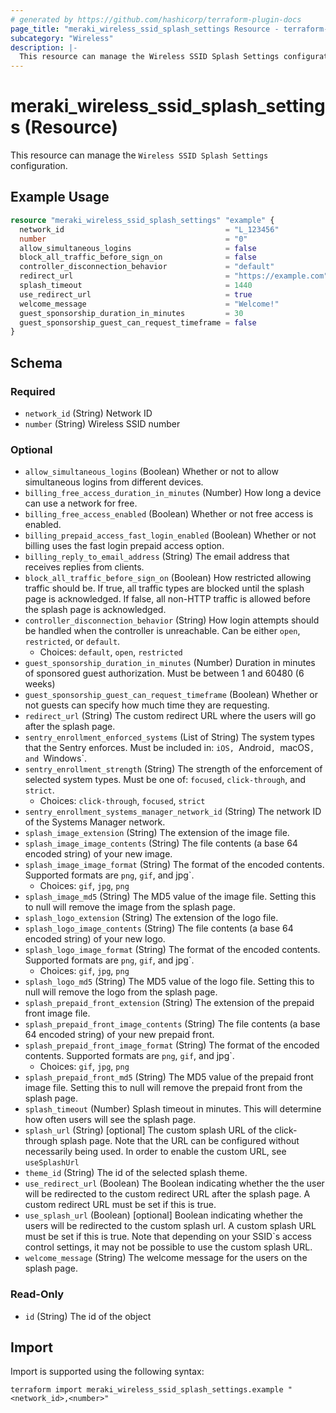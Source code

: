 ```yaml
---
# generated by https://github.com/hashicorp/terraform-plugin-docs
page_title: "meraki_wireless_ssid_splash_settings Resource - terraform-provider-meraki"
subcategory: "Wireless"
description: |-
  This resource can manage the Wireless SSID Splash Settings configuration.
---
```


# meraki_wireless_ssid_splash_settings (Resource)

This resource can manage the `Wireless SSID Splash Settings` configuration.

## Example Usage

```terraform
resource "meraki_wireless_ssid_splash_settings" "example" {
  network_id                                    = "L_123456"
  number                                        = "0"
  allow_simultaneous_logins                     = false
  block_all_traffic_before_sign_on              = false
  controller_disconnection_behavior             = "default"
  redirect_url                                  = "https://example.com"
  splash_timeout                                = 1440
  use_redirect_url                              = true
  welcome_message                               = "Welcome!"
  guest_sponsorship_duration_in_minutes         = 30
  guest_sponsorship_guest_can_request_timeframe = false
}
```

<!-- schema generated by tfplugindocs -->
## Schema

### Required

- `network_id` (String) Network ID
- `number` (String) Wireless SSID number

### Optional

- `allow_simultaneous_logins` (Boolean) Whether or not to allow simultaneous logins from different devices.
- `billing_free_access_duration_in_minutes` (Number) How long a device can use a network for free.
- `billing_free_access_enabled` (Boolean) Whether or not free access is enabled.
- `billing_prepaid_access_fast_login_enabled` (Boolean) Whether or not billing uses the fast login prepaid access option.
- `billing_reply_to_email_address` (String) The email address that receives replies from clients.
- `block_all_traffic_before_sign_on` (Boolean) How restricted allowing traffic should be. If true, all traffic types are blocked until the splash page is acknowledged. If false, all non-HTTP traffic is allowed before the splash page is acknowledged.
- `controller_disconnection_behavior` (String) How login attempts should be handled when the controller is unreachable. Can be either `open`, `restricted`, or `default`.
  - Choices: `default`, `open`, `restricted`
- `guest_sponsorship_duration_in_minutes` (Number) Duration in minutes of sponsored guest authorization. Must be between 1 and 60480 (6 weeks)
- `guest_sponsorship_guest_can_request_timeframe` (Boolean) Whether or not guests can specify how much time they are requesting.
- `redirect_url` (String) The custom redirect URL where the users will go after the splash page.
- `sentry_enrollment_enforced_systems` (List of String) The system types that the Sentry enforces. Must be included in: `iOS, `Android`, `macOS`, and `Windows`.
- `sentry_enrollment_strength` (String) The strength of the enforcement of selected system types. Must be one of: `focused`, `click-through`, and `strict`.
  - Choices: `click-through`, `focused`, `strict`
- `sentry_enrollment_systems_manager_network_id` (String) The network ID of the Systems Manager network.
- `splash_image_extension` (String) The extension of the image file.
- `splash_image_image_contents` (String) The file contents (a base 64 encoded string) of your new image.
- `splash_image_image_format` (String) The format of the encoded contents. Supported formats are `png`, `gif`, and jpg`.
  - Choices: `gif`, `jpg`, `png`
- `splash_image_md5` (String) The MD5 value of the image file. Setting this to null will remove the image from the splash page.
- `splash_logo_extension` (String) The extension of the logo file.
- `splash_logo_image_contents` (String) The file contents (a base 64 encoded string) of your new logo.
- `splash_logo_image_format` (String) The format of the encoded contents. Supported formats are `png`, `gif`, and jpg`.
  - Choices: `gif`, `jpg`, `png`
- `splash_logo_md5` (String) The MD5 value of the logo file. Setting this to null will remove the logo from the splash page.
- `splash_prepaid_front_extension` (String) The extension of the prepaid front image file.
- `splash_prepaid_front_image_contents` (String) The file contents (a base 64 encoded string) of your new prepaid front.
- `splash_prepaid_front_image_format` (String) The format of the encoded contents. Supported formats are `png`, `gif`, and jpg`.
  - Choices: `gif`, `jpg`, `png`
- `splash_prepaid_front_md5` (String) The MD5 value of the prepaid front image file. Setting this to null will remove the prepaid front from the splash page.
- `splash_timeout` (Number) Splash timeout in minutes. This will determine how often users will see the splash page.
- `splash_url` (String) [optional] The custom splash URL of the click-through splash page. Note that the URL can be configured without necessarily being used. In order to enable the custom URL, see `useSplashUrl`
- `theme_id` (String) The id of the selected splash theme.
- `use_redirect_url` (Boolean) The Boolean indicating whether the the user will be redirected to the custom redirect URL after the splash page. A custom redirect URL must be set if this is true.
- `use_splash_url` (Boolean) [optional] Boolean indicating whether the users will be redirected to the custom splash url. A custom splash URL must be set if this is true. Note that depending on your SSID`s access control settings, it may not be possible to use the custom splash URL.
- `welcome_message` (String) The welcome message for the users on the splash page.

### Read-Only

- `id` (String) The id of the object

## Import

Import is supported using the following syntax:

```shell
terraform import meraki_wireless_ssid_splash_settings.example "<network_id>,<number>"
```
